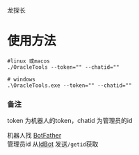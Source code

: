 龙探长
# 使用方法
```
#linux 或macos
./OracleTools --token="" --chatid=""

# windows
.\OracleTools.exe --token="" --chatid=""
```
### 备注
token 为机器人的token，chatid 为管理员的id

机器人找 [BotFather](https://t.me/BotFather) \
管理员id 从[IdBot](https://t.me/myidbot) 发送`/getid`获取

